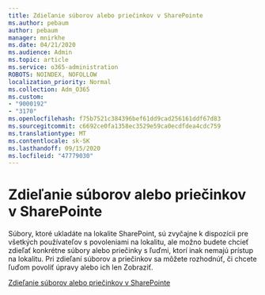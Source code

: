 ```yaml
---
title: Zdieľanie súborov alebo priečinkov v SharePointe
ms.author: pebaum
author: pebaum
manager: mnirkhe
ms.date: 04/21/2020
ms.audience: Admin
ms.topic: article
ms.service: o365-administration
ROBOTS: NOINDEX, NOFOLLOW
localization_priority: Normal
ms.collection: Adm_O365
ms.custom:
- "9000192"
- "3170"
ms.openlocfilehash: f75b7521c384396bef61dd9cad256161ddf67d83
ms.sourcegitcommit: c6692ce0fa1358ec3529e59ca0ecdfdea4cdc759
ms.translationtype: MT
ms.contentlocale: sk-SK
ms.lasthandoff: 09/15/2020
ms.locfileid: "47779030"
---
```

# <a name="how-to-share-sharepoint-files-or-folders"></a>Zdieľanie súborov alebo priečinkov v SharePointe

Súbory, ktoré ukladáte na lokalite SharePoint, sú zvyčajne k dispozícii pre všetkých používateľov s povoleniami na lokalitu, ale možno budete chcieť zdieľať konkrétne súbory alebo priečinky s ľuďmi, ktorí inak nemajú prístup na lokalitu. Pri zdieľaní súborov a priečinkov sa môžete rozhodnúť, či chcete ľuďom povoliť úpravy alebo ich len Zobraziť.

[Zdieľanie súborov alebo priečinkov v SharePointe](https://support.office.com/article/1fe37332-0f9a-4719-970e-d2578da4941c)